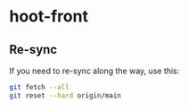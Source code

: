 # hoot-front

## Re-sync

If you need to re-sync along the way, use this:

```bash
git fetch --all
git reset --hard origin/main
```
